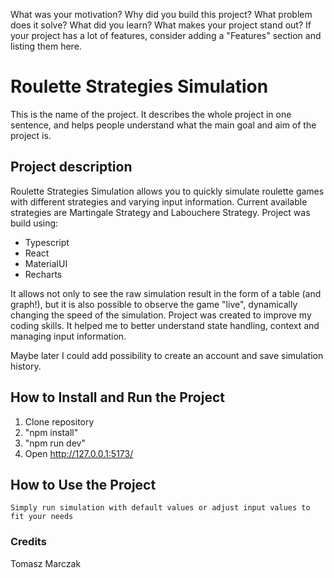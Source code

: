 What was your motivation?
Why did you build this project?
What problem does it solve?
What did you learn?
What makes your project stand out?
If your project has a lot of features, consider adding a "Features" section and listing them here.

# Roulette Strategies Simulation

This is the name of the project. It describes the whole project in one sentence, and helps people understand what the main goal and aim of the project is.

## Project description

Roulette Strategies Simulation allows you to quickly simulate roulette games with different strategies and varying input information.
Current available strategies are Martingale Strategy and Labouchere Strategy.
Project was build using:

- Typescript
- React
- MaterialUI
- Recharts

It allows not only to see the raw simulation result in the form of a table (and graph!), but it is also possible to observe the game "live", dynamically changing the speed of the simulation.
Project was created to improve my coding skills. It helped me to better understand state handling, context and managing input information.

Maybe later I could add possibility to create an account and save simulation history.

## How to Install and Run the Project

1.  Clone repository
2.  "npm install"
3.  "npm run dev"
4.  Open http://127.0.0.1:5173/

## How to Use the Project

    Simply run simulation with default values or adjust input values to fit your needs

### Credits

Tomasz Marczak
